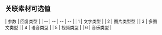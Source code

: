 ## 关联素材可选值

| 参数 | 回复类型 |
| -- | -- | -- | -- |
| 1 | 文字类型 |
| 2 | 图片类型型 |
| 3 | 多图文类型 |
| 4 | 语音类型 |
| 5 | 视频类型 |
| 6 | 音乐类型 |
